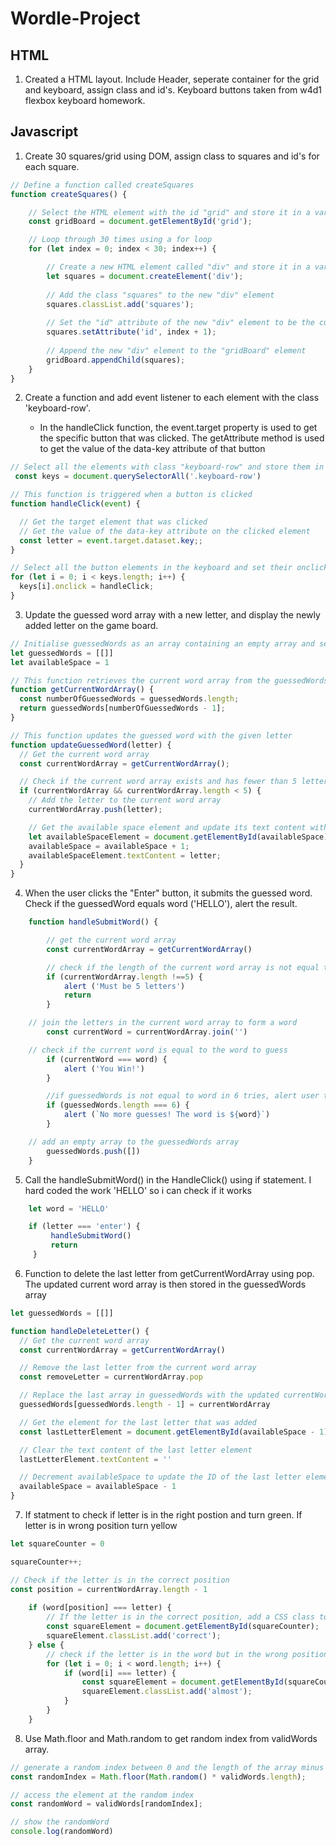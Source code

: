 # Wordle-Project


## HTML

1. Created a HTML layout. Include Header, seperate container for the grid and keyboard, assign class and id's. Keyboard buttons taken from w4d1 flexbox keyboard homework.


## Javascript

1. Create 30 squares/grid using DOM, assign class to squares and id's for each square.
```js
// Define a function called createSquares
function createSquares() {

    // Select the HTML element with the id "grid" and store it in a variable called gridBoard
    const gridBoard = document.getElementById('grid');

    // Loop through 30 times using a for loop
    for (let index = 0; index < 30; index++) {

        // Create a new HTML element called "div" and store it in a variable called squares
        let squares = document.createElement('div');
        
        // Add the class "squares" to the new "div" element
        squares.classList.add('squares');
        
        // Set the "id" attribute of the new "div" element to be the current value of the "index" variable plus 1
        squares.setAttribute('id', index + 1);
        
        // Append the new "div" element to the "gridBoard" element
        gridBoard.appendChild(squares);
    }
}

```
2. Create a function and add event listener to each element with the class 'keyboard-row'.
   
   * In the handleClick function, the event.target property is used to get the specific button that was clicked. The getAttribute method is used to get the value of the data-key attribute of that button
  
```js
// Select all the elements with class "keyboard-row" and store them in the keys variable
 const keys = document.querySelectorAll('.keyboard-row')

// This function is triggered when a button is clicked
function handleClick(event) {

  // Get the target element that was clicked
  // Get the value of the data-key attribute on the clicked element
  const letter = event.target.dataset.key;;
}

// Select all the button elements in the keyboard and set their onclick handler to the handleClick function
for (let i = 0; i < keys.length; i++) {
  keys[i].onclick = handleClick;
}
```

3. Update the guessed word array with a new letter, and display the newly added letter on the game board.

```js
// Initialise guessedWords as an array containing an empty array and set availableSpace to 1
let guessedWords = [[]]
let availableSpace = 1

// This function retrieves the current word array from the guessedWords array
function getCurrentWordArray() {
  const numberOfGuessedWords = guessedWords.length;
  return guessedWords[numberOfGuessedWords - 1];
}

// This function updates the guessed word with the given letter
function updateGuessedWord(letter) {
  // Get the current word array
  const currentWordArray = getCurrentWordArray();

  // Check if the current word array exists and has fewer than 5 letters
  if (currentWordArray && currentWordArray.length < 5) {
    // Add the letter to the current word array
    currentWordArray.push(letter);

    // Get the available space element and update its text content with the letter
    let availableSpaceElement = document.getElementById(availableSpace);
    availableSpace = availableSpace + 1;
    availableSpaceElement.textContent = letter;
  }
}
```

4. When the user clicks the "Enter" button, it submits the guessed word. Check if the guessedWord equals word ('HELLO'), alert the result.
   
```js
    function handleSubmitWord() {

        // get the current word array
        const currentWordArray = getCurrentWordArray()

        // check if the length of the current word array is not equal to 5
        if (currentWordArray.length !==5) {
            alert ('Must be 5 letters')
            return
        }

    // join the letters in the current word array to form a word
        const currentWord = currentWordArray.join('')

    // check if the current word is equal to the word to guess  
        if (currentWord === word) {
            alert ('You Win!')
        }

        //if guessedWords is not equal to word in 6 tries, alert user the correct word
        if (guessedWords.length === 6) {
            alert (`No more guesses! The word is ${word}`)
        }

    // add an empty array to the guessedWords array
        guessedWords.push([])
    }
   ```

5. Call the handleSubmitWord() in the HandleClick() using if statement. I hard coded the work 'HELLO' so i can check if it works

```js
    let word = 'HELLO'

    if (letter === 'enter') {
         handleSubmitWord()
         return
     }
```

6. Function to delete the last letter from getCurrentWordArray using pop. The updated current word array is then stored in the guessedWords array

```js
let guessedWords = [[]]

function handleDeleteLetter() {
  // Get the current word array
  const currentWordArray = getCurrentWordArray()

  // Remove the last letter from the current word array
  const removeLetter = currentWordArray.pop

  // Replace the last array in guessedWords with the updated currentWordArray
  guessedWords[guessedWords.length - 1] = currentWordArray

  // Get the element for the last letter that was added
  const lastLetterElement = document.getElementById(availableSpace - 1)

  // Clear the text content of the last letter element
  lastLetterElement.textContent = ''

  // Decrement availableSpace to update the ID of the last letter element
  availableSpace = availableSpace - 1
}
```

7. If statment to check if letter is in the right postion and turn green. If letter is in wrong position turn yellow

```js
let squareCounter = 0

squareCounter++;

// Check if the letter is in the correct position
const position = currentWordArray.length - 1
                
    if (word[position] === letter) {
        // If the letter is in the correct position, add a CSS class to the square element
        const squareElement = document.getElementById(squareCounter);
        squareElement.classList.add('correct');
    } else {
        // check if the letter is in the word but in the wrong position
        for (let i = 0; i < word.length; i++) {
            if (word[i] === letter) {
                const squareElement = document.getElementById(squareCounter);
                squareElement.classList.add('almost');
            }
        }
    }    
```

8. Use Math.floor and Math.random to get random index from validWords array.

```js
// generate a random index between 0 and the length of the array minus 1
const randomIndex = Math.floor(Math.random() * validWords.length);

// access the element at the random index
const randomWord = validWords[randomIndex];

// show the randomWord
console.log(randomWord)
```